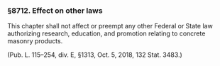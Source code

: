 ### §8712. Effect on other laws ###

This chapter shall not affect or preempt any other Federal or State law authorizing research, education, and promotion relating to concrete masonry products.

(Pub. L. 115–254, div. E, §1313, Oct. 5, 2018, 132 Stat. 3483.)